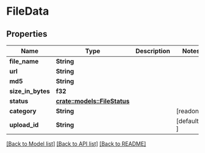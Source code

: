 # FileData

## Properties

Name | Type | Description | Notes
------------ | ------------- | ------------- | -------------
**file_name** | **String** |  | 
**url** | **String** |  | 
**md5** | **String** |  | 
**size_in_bytes** | **f32** |  | 
**status** | [**crate::models::FileStatus**](FileStatus.md) |  | 
**category** | **String** |  | [readonly]
**upload_id** | **String** |  | [default to ]

[[Back to Model list]](../README.md#documentation-for-models) [[Back to API list]](../README.md#documentation-for-api-endpoints) [[Back to README]](../README.md)


